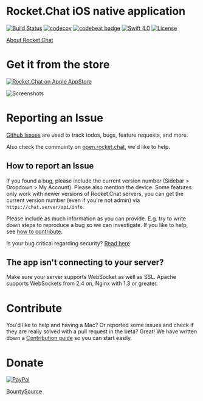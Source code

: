 # Rocket.Chat iOS native application

[![Build Status](https://circleci.com/gh/RocketChat/Rocket.Chat.iOS/tree/develop.svg?style=shield)](https://circleci.com/gh/RocketChat/Rocket.Chat.iOS/tree/develop)
[![codecov](https://codecov.io/gh/RocketChat/Rocket.Chat.iOS/branch/develop/graph/badge.svg)](https://codecov.io/gh/RocketChat/Rocket.Chat.iOS)
[![codebeat badge](https://codebeat.co/badges/c1319335-bf99-45c0-91f2-27260ccb9741)](https://codebeat.co/projects/github-com-rocketchat-rocket-chat-ios-develop)
[![Swift 4.0](https://img.shields.io/badge/swift-4.0-red.svg?style=flat)](https://developer.apple.com/swift)
[![License](https://img.shields.io/badge/license-MIT-lightgrey.svg?style=flat)](https://opensource.org/licenses/MIT)

[About Rocket.Chat](https://github.com/RocketChat/Rocket.Chat/#about-rocketchat)

# Get it from the store

[![Rocket.Chat on Apple AppStore](https://user-images.githubusercontent.com/551004/29770691-a2082ff4-8bc6-11e7-89a6-964cd405ea8e.png)](https://geo.itunes.apple.com/us/app/rocket-chat/id1148741252?mt=8)

![Screenshots](https://user-images.githubusercontent.com/193273/35487347-d01d115c-047a-11e8-8de6-942e00eb49b3.png)

# Reporting an Issue

[Github Issues](https://github.com/RocketChat/Rocket.Chat.iOS/issues) are used to track todos, bugs, feature requests, and more.

Also check the commuinty on [open.rocket.chat](https://open.rocket.chat/channel/iosnativeapp), we'd like to help.

## How to report an Issue

If you found a bug, please include the current version number (Sidebar > Dropdown > My Account). Please also mention the device. Some features only work with newer versions of Rocket.Chat servers, you can get the current version number (even if you're not admin) via `https://chat.server/api/info`.

Please include as much information as you can provide. E.g. try to write down steps to reproduce a bug so we can investigate. If you like to help, see [how to contribute](#Contribute).

Is your bug critical regarding security? [Read here](https://github.com/RocketChat/Rocket.Chat.iOS/blob/develop/SECURITY.md)

## The app isn't connecting to your server?
Make sure your server supports WebSocket as well as SSL. Apache supports WebSockets from 2.4 on, Nginx with 1.3 or greater.

# Contribute

You'd like to help and having a Mac? Or reported some issues and check if they are really solved with a pull request in the beta? Great! We have written down a [Contribution guide](https://github.com/RocketChat/Rocket.Chat.iOS/blob/develop/CONTRIBUTING.md) so you can start easily.

# Donate

[![PayPal](https://camo.githubusercontent.com/f896f7d176663a1559376bb56aac4bdbbbe85ed1/68747470733a2f2f7777772e70617970616c6f626a656374732e636f6d2f656e5f55532f692f62746e2f62746e5f646f6e61746543435f4c472e676966)](https://www.paypal.com/cgi-bin/webscr?cmd=_s-xclick&hosted_button_id=ZL94ZE6LGVUSN)

[BountySource](https://www.bountysource.com/teams/rocketchat)